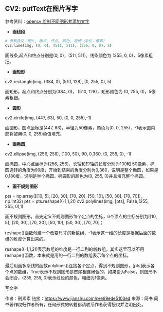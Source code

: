 ## CV2: putText在图片写字

参考资料：[opencv 绘制不同图形并添加文字](https://www.jianshu.com/p/e99ede5103ed)

* **画线段**

```python
# 参数含义：图片, 起点, 终点, 颜色, 粗细（单位：像素）
cv2.line(img, (0, 0), (511, 511), (255, 0, 0), 5)
```

画线条,起点和终点分别是(0, 0)，(511, 511)，线条颜色为 (255, 0, 0)，5像素粗细。

* **画矩形**

cv2.rectangle(img, (384, 0), (510, 128), (0, 255, 0), 5)

画矩形，起点和终点分别为(384, 0)， (510, 128)，矩形颜色为 (0, 255, 0)，5像素粗细。

* **圆形**

cv2.circle(img, (447, 63), 50, (0, 0, 255),-1)

画圆形，圆点坐标是(447, 63)，半径为50像素，颜色为(0, 0, 255)，-1表示圆内部将被用(0, 0, 255)色值填充。

* **画椭圆**

cv2.ellipse(img, (256, 256), (100, 50), 90, 0,360, (0, 255, 0), -1)

画椭圆，中心点坐标为(256, 256)，长轴和短轴的长度分别为100和 50像素，椭圆选转的角度为90度，开始到结束的角度分别为0,360，说明是整个椭圆，如果是0,180度，说明是半个椭圆，椭圆形的颜色为(0, 255, 0)并且填充整个椭圆。

* **画不规则图形**

pts = np.array([[10, 5], [20, 30], [70, 20], [50, 10], [50, 30], [70, 70]], np.int32)
pts = pts.reshape((-1,1,2))
cv2.polylines(img, [pts], False,(255, 255, 0),1)

画不规则图形，首先定义不规则图形每个定点的坐标，6个顶点的坐标分别为[[10, 5], [20, 30], [70, 20], [50, 10], [50, 30], [70, 70]；

reshape()函数创建一个改变尺寸的新数组，-1表示这一维的长度是根据后面的数组的维度计算出来的。

reshape((-1,1,2))表示数组的维度是一行二列的新数组。其实这里可以不用reshape()函数，本来就是用的一行二列的数组表示每个点的坐标。

最后用画多条线的函数polylines()连接各个定点，得到不规则图形，[pts]表示各个点的数组，True表示不规则图形是首尾相连闭合的，如果设为False，则图形不会闭合，(255, 255, 0)表示线段的颜色，粗细为1像素。

写文字

作者：刑素素
链接：https://www.jianshu.com/p/e99ede5103ed
來源：简书
简书著作权归作者所有，任何形式的转载都请联系作者获得授权并注明出处。





